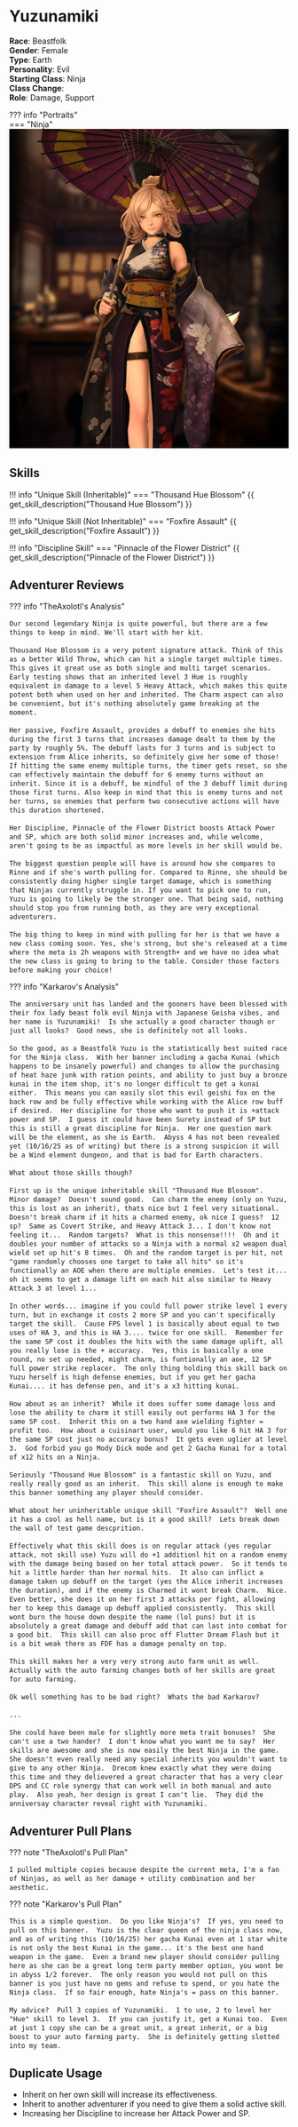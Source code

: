 # Yuzunamiki  

**Race**: Beastfolk  
**Gender**: Female  
**Type**: Earth   
**Personality**: Evil  
**Starting Class**: Ninja  
**Class Change**:  
**Role**: Damage, Support

??? info "Portraits"  
    === "Ninja"  
        ![](../img/yuzunamiki-ninja.jpg)  

## Skills

!!! info "Unique Skill (Inheritable)"
    === "Thousand Hue Blossom"
        {{ get_skill_description("Thousand Hue Blossom") }}

!!! info "Unique Skill (Not Inheritable)"
    === "Foxfire Assault"
        {{ get_skill_description("Foxfire Assault") }}

!!! info "Discipline Skill"
    === "Pinnacle of the Flower District"
        {{ get_skill_description("Pinnacle of the Flower District") }}

## Adventurer Reviews

??? info "TheAxolotl's Analysis"

    Our second legendary Ninja is quite powerful, but there are a few things to keep in mind. We'll start with her kit.

    Thousand Hue Blossom is a very potent signature attack. Think of this as a better Wild Throw, which can hit a single target multiple times. This gives it great use as both single and multi target scenarios. Early testing shows that an inherited level 3 Hue is roughly equivalent in damage to a level 5 Heavy Attack, which makes this quite potent both when used on her and inherited. The Charm aspect can also be convenient, but it's nothing absolutely game breaking at the moment.

    Her passive, Foxfire Assault, provides a debuff to enemies she hits during the first 3 turns that increases damage dealt to them by the party by roughly 5%. The debuff lasts for 3 turns and is subject to extension from Alice inherits, so definitely give her some of those! If hitting the same enemy multiple turns, the timer gets reset, so she can effectively maintain the debuff for 6 enemy turns without an inherit. Since it is a debuff, be mindful of the 3 debuff limit during those first turns. Also keep in mind that this is enemy turns and not her turns, so enemies that perform two consecutive actions will have this duration shortened.

    Her Discipline, Pinnacle of the Flower District boosts Attack Power and SP, which are both solid minor increases and, while welcome, aren't going to be as impactful as more levels in her skill would be.

    The biggest question people will have is around how she compares to Rinne and if she's worth pulling for. Compared to Rinne, she should be consistently doing higher single target damage, which is something that Ninjas currently struggle in. If you want to pick one to run, Yuzu is going to likely be the stronger one. That being said, nothing should stop you from running both, as they are very exceptional adventurers.

    The big thing to keep in mind with pulling for her is that we have a new class coming soon. Yes, she's strong, but she's released at a time where the meta is 2h weapons with Strength+ and we have no idea what the new class is going to bring to the table. Consider those factors before making your choice!

??? info "Karkarov's Analysis"

    The anniversary unit has landed and the gooners have been blessed with their fox lady beast folk evil Ninja with Japanese Geisha vibes, and her name is Yuzunamiki!  Is she actually a good character though or just all looks?  Good news, she is definitely not all looks.

    So the good, as a Beastfolk Yuzu is the statistically best suited race for the Ninja class.  With her banner including a gacha Kunai (which happens to be insanely powerful) and changes to allow the purchasing of heat haze junk with ration points, and ability to just buy a bronze kunai in the item shop, it's no longer difficult to get a kunai either.  This means you can easily slot this evil geishi fox on the back row and be fully effective while working with the Alice row buff if desired.  Her discipline for those who want to push it is +attack power and SP.  I guess it could have been Surety instead of SP but this is still a great discipline for Ninja.  Her one question mark will be the element, as she is Earth.  Abyss 4 has not been revealed yet (10/16/25 as of writing) but there is a strong suspicion it will be a Wind element dungeon, and that is bad for Earth characters.

    What about those skills though?

    First up is the unique inheritable skill "Thousand Hue Blosoom".  Minor damage?  Doesn't sound good.  Can charm the enemy (only on Yuzu, this is lost as an inherit), thats nice but I feel very situational.  Doesn't break charm if it hits a charmed enemy, ok nice I guess?  12 sp?  Same as Covert Strike, and Heavy Attack 3... I don't know not feeling it...  Random targets?  What is this nonsense!!!!  Oh and it doubles your number of attacks so a Ninja with a normal x2 weapon dual wield set up hit's 8 times.  Oh and the random target is per hit, not "game randomly chooses one target to take all hits" so it's functionally an AOE when there are multiple enemies.  Let's test it... oh it seems to get a damage lift on each hit also similar to Heavy Attack 3 at level 1...
    
    In other words... imagine if you could full power strike level 1 every turn, but in exchange it costs 2 more SP and you can't specifically target the skill.  Cause FPS level 1 is basically about equal to two uses of HA 3, and this is HA 3.... twice for one skill.  Remember for the same SP cost it doubles the hits with the same damage uplift, all you really lose is the + accuracy.  Yes, this is basically a one round, no set up needed, might charm, is funtionally an aoe, 12 SP full power strike replacer.  The only thing holding this skill back on Yuzu herself is high defense enemies, but if you get her gacha Kunai.... it has defense pen, and it's a x3 hitting kunai. 
    
    How about as an inherit?  While it does suffer some damage loss and lose the ability to charm it still easily out performs HA 3 for the same SP cost.  Inherit this on a two hand axe wielding fighter = profit too.  How about a cuisinart user, would you like 6 hit HA 3 for the same SP cost just no accuracy bonus?  It gets even uglier at level 3.  God forbid you go Mody Dick mode and get 2 Gacha Kunai for a total of x12 hits on a Ninja.

    Seriously "Thousand Hue Blossom" is a fantastic skill on Yuzu, and really really good as an inherit.  This skill alone is enough to make this banner something any player should consider.

    What about her uninheritable unique skill "Foxfire Assault"?  Well one it has a cool as hell name, but is it a good skill?  Lets break down the wall of test game descprition.
    
    Effectively what this skill does is on regular attack (yes regular attack, not skill use) Yuzu will do +1 additionl hit on a random enemy with the damage being based on her total attack power.  So it tends to hit a little harder than her normal hits.  It also can inflict a damage taken up debuff on the target (yes the Alice inherit increases the duration), and if the enemy is Charmed it wont break Charm.  Nice.  Even better, she does it on her first 3 attacks per fight, allowing her to keep this damage up debuff applied consistently.  This skill wont burn the house down despite the name (lol puns) but it is absolutely a great damage and debuff add that can last into combat for a good bit.  This skill can also proc off Flutter Dream Flash but it is a bit weak there as FDF has a damage penalty on top.
    
    This skill makes her a very very strong auto farm unit as well.  Actually with the auto farming changes both of her skills are great for auto farming.

    Ok well something has to be bad right?  Whats the bad Karkarov?

    ...

    She could have been male for slightly more meta trait bonuses?  She can't use a two hander?  I don't know what you want me to say?  Her skills are awesome and she is now easily the best Ninja in the game.  She doesn't even really need any special inherits you wouldn't want to give to any other Ninja.  Drecom knew exactly what they were doing this time and they delievered a great character that has a very clear DPS and CC role synergy that can work well in both manual and auto play.  Also yeah, her design is great I can't lie.  They did the anniversay character reveal right with Yuzunamiki.


## Adventurer Pull Plans

??? note "TheAxolotl's Pull Plan"

    I pulled multiple copies because despite the current meta, I'm a fan of Ninjas, as well as her damage + utility combination and her aesthetic.

??? note "Karkarov's Pull Plan"

    This is a simple question.  Do you like Ninja's?  If yes, you need to pull on this banner.  Yuzu is the clear queen of the ninja class now, and as of writing this (10/16/25) her gacha Kunai even at 1 star white is not only the best Kunai in the game... it's the best one hand weapon in the game.  Even a brand new player should consider pulling here as she can be a great long term party member option, you wont be in abyss 1/2 forever.  The only reason you would not pull on this banner is you just have no gems and refuse to spend, or you hate the Ninja class.  If so fair enough, hate Ninja's = pass on this banner.

    My advice?  Pull 3 copies of Yuzunamiki.  1 to use, 2 to level her "Hue" skill to level 3.  If you can justify it, get a Kunai too.  Even at just 1 copy she can be a great unit, a great inherit, or a big boost to your auto farming party.  She is definitely getting slotted into my team.

## Duplicate Usage

* Inherit on her own skill will increase its effectiveness.
* Inherit to another adventurer if you need to give them a solid active skill.
* Increasing her Discipline to increase her Attack Power and SP.
